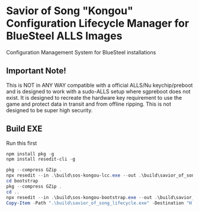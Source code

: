 # Savior of Song "Kongou" Configuration Lifecycle Manager for BlueSteel ALLS Images
Configuration Management System for BlueSteel installations

## Important Note!
This is NOT in ANY WAY compatible with a official ALLS/Nu keychip/preboot and is designed to work with a sudo-ALLS setup where sgpreboot does not exist. It is designed to recreate the hardware key requirement to use the game and protect data in transit and from offline ripping. This is not designed to be super high security.


## Build EXE
Run this first<br/>
```powershell
npm install pkg -g
npm install resedit-cli -g
```

```powershell
pkg --compress GZip .
npx resedit --in .\build\sos-kongou-lcc.exe --out .\build\savior_of_song_lifecycle.exe --icon 1,icon.ico --no-grow --company-name "Academy City Research P.S.R." --file-description "KONGOU Lifecycle Controller" --product-version 1.1.0.0 --product-name 'Savior Of Song Lifecycle Controller "KONGOU"'
cd bootstrap
pkg --compress GZip .
cd ..
npx resedit --in .\build\sos-kongou-bootstrap.exe --out .\build\savior_of_song_bootstrap.exe --icon 1,icon2.ico --no-grow --company-name "Academy City Research P.S.R." --file-description "KONGOU Bootstrap" --product-version 1.1.0.0 --product-name 'Savior Of Song Bootstrap "KONGOU"'
Copy-Item -Path ".\build\savior_of_song_lifecycle.exe" -Destination "H:\Blue Steel OS v3\System Filesystem\bin\savior_of_song_lifecycle.exe" -Force -Confirm:$false

```
